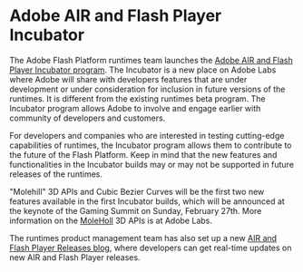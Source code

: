 # Adobe AIR and Flash Player Incubator

The Adobe Flash Platform runtimes team launches the <a href="http://www.adobe.com/go/runtimes_incubator">Adobe AIR and Flash Player Incubator program</a>. The Incubator is a new place on Adobe Labs where Adobe will share with developers features that are under development or under consideration for inclusion in future versions of the runtimes. It is different from the existing runtimes beta program. The Incubator program allows Adobe to involve and engage earlier with community of developers and customers.

For developers and companies who are interested in testing cutting-edge capabilities of runtimes, the Incubator program allows them to contribute to the future of the Flash Platform. Keep in mind that the new features and functionalities in the Incubator builds may or may not be supported in future releases of the runtimes.

"Molehill" 3D APIs and Cubic Bezier Curves will be the first two new features available in the first Incubator builds, which will be announced at the keynote of the Gaming Summit on Sunday, February 27th. More information on the <a href="http://www.adobe.com/go/molehill">MoleHoll</a> 3D APIs is at Adobe Labs.

The runtimes product management team has also set up a new <a href="http://blogs.adobe.com/flashruntimereleases/">AIR and Flash Player Releases blog</a>, where developers can get real-time updates on new AIR and Flash Player releases.
